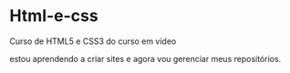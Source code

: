 # Html-e-css
 Curso de HTML5 e CSS3 do curso em vídeo

 estou aprendendo a criar sites e agora vou gerenciar meus repositórios.
